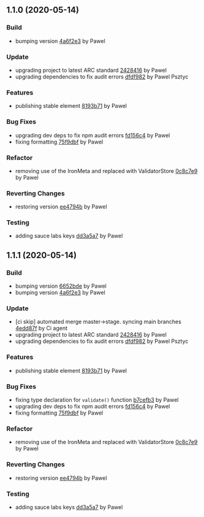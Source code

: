 <a name="1.1.0"></a>
## 1.1.0 (2020-05-14)

### Build

* bumping version [4a6f2e3](https://github.com/anypoint-web-components/validator-mixin/commit/4a6f2e36e87a51d1d7f14c050604bdbd75cb28bd) by Pawel


### Update

* upgrading project to latest ARC standard [2428416](https://github.com/anypoint-web-components/validator-mixin/commit/2428416d69bdd5e3237c36ad54d13b55b3e27923) by Pawel
* upgrading dependencies to fix audit errors [dfdf982](https://github.com/anypoint-web-components/validator-mixin/commit/dfdf982e072b89f7113184674119a1848617bd0c) by Pawel Psztyc


### Features

* publishing stable element [8193b71](https://github.com/anypoint-web-components/validator-mixin/commit/8193b71a5462652defd85d5a60da2ffaf70da672) by Pawel


### Bug Fixes

* upgrading dev deps to fix npm audit errors [fd156c4](https://github.com/anypoint-web-components/validator-mixin/commit/fd156c4ff4aea3b7d1964174809cf1800c02a58a) by Pawel
* fixing formatting [75f9dbf](https://github.com/anypoint-web-components/validator-mixin/commit/75f9dbf020fc223e0dedda634a15abc6152b68f9) by Pawel


### Refactor

* removing use of the IronMeta and replaced with ValidatorStore [0c8c7e9](https://github.com/anypoint-web-components/validator-mixin/commit/0c8c7e9e2f2519df49b455f2b588843495b4475a) by Pawel


### Reverting Changes

* restoring version [ee4794b](https://github.com/anypoint-web-components/validator-mixin/commit/ee4794be2197dbbe42d48c799ff4b75d68e45954) by Pawel


### Testing

* adding sauce labs keys [dd3a5a7](https://github.com/anypoint-web-components/validator-mixin/commit/dd3a5a7c35840feec4d5f03a3c3693d30f06fe06) by Pawel


<a name="1.1.1"></a>
## 1.1.1 (2020-05-14)

### Build

* bumping version [6652bde](https://github.com/anypoint-web-components/validator-mixin/commit/6652bdefb9a074f5f781ad81f2a78971944de0ba) by Pawel
* bumping version [4a6f2e3](https://github.com/anypoint-web-components/validator-mixin/commit/4a6f2e36e87a51d1d7f14c050604bdbd75cb28bd) by Pawel


### Update

* [ci skip] automated merge master->stage. syncing main branches [4edd87f](https://github.com/anypoint-web-components/validator-mixin/commit/4edd87fd0c83e859d1a4b68736185998fb6c70a2) by Ci agent
* upgrading project to latest ARC standard [2428416](https://github.com/anypoint-web-components/validator-mixin/commit/2428416d69bdd5e3237c36ad54d13b55b3e27923) by Pawel
* upgrading dependencies to fix audit errors [dfdf982](https://github.com/anypoint-web-components/validator-mixin/commit/dfdf982e072b89f7113184674119a1848617bd0c) by Pawel Psztyc


### Features

* publishing stable element [8193b71](https://github.com/anypoint-web-components/validator-mixin/commit/8193b71a5462652defd85d5a60da2ffaf70da672) by Pawel


### Bug Fixes

* fixing type declaration for `validate()` function [b7cefb3](https://github.com/anypoint-web-components/validator-mixin/commit/b7cefb31fa6b5ef5f709927133debb4a37e29996) by Pawel
* upgrading dev deps to fix npm audit errors [fd156c4](https://github.com/anypoint-web-components/validator-mixin/commit/fd156c4ff4aea3b7d1964174809cf1800c02a58a) by Pawel
* fixing formatting [75f9dbf](https://github.com/anypoint-web-components/validator-mixin/commit/75f9dbf020fc223e0dedda634a15abc6152b68f9) by Pawel


### Refactor

* removing use of the IronMeta and replaced with ValidatorStore [0c8c7e9](https://github.com/anypoint-web-components/validator-mixin/commit/0c8c7e9e2f2519df49b455f2b588843495b4475a) by Pawel


### Reverting Changes

* restoring version [ee4794b](https://github.com/anypoint-web-components/validator-mixin/commit/ee4794be2197dbbe42d48c799ff4b75d68e45954) by Pawel


### Testing

* adding sauce labs keys [dd3a5a7](https://github.com/anypoint-web-components/validator-mixin/commit/dd3a5a7c35840feec4d5f03a3c3693d30f06fe06) by Pawel


